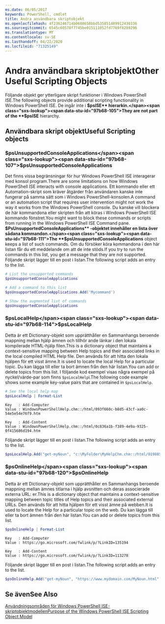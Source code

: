 ```yaml
---
ms.date: 06/05/2017
keywords: PowerShell, cmdlet
title: Andra användbara skriptobjekt
ms.openlocfilehash: 4f236246714b0608658bbd535851489912430336
ms.sourcegitcommit: 6545c60578f7745be015111052fd7769f8289296
ms.translationtype: MT
ms.contentlocale: sv-SE
ms.lasthandoff: 04/22/2020
ms.locfileid: "71325149"
---
```

# <a name="other-useful-scripting-objects"></a><span data-ttu-id="97b68-103">Andra användbara skriptobjekt</span><span class="sxs-lookup"><span data-stu-id="97b68-103">Other Useful Scripting Objects</span></span>

<span data-ttu-id="97b68-104">Följande objekt ger ytterligare skript funktioner i Windows PowerShell ISE.</span><span class="sxs-lookup"><span data-stu-id="97b68-104">The following objects provide additional scripting functionality in Windows PowerShell ISE.</span></span> <span data-ttu-id="97b68-105">De ingår inte i **$psISE** hierarkin.</span><span class="sxs-lookup"><span data-stu-id="97b68-105">They are not part of the **$psISE** hierarchy.</span></span>

## <a name="useful-scripting-objects"></a><span data-ttu-id="97b68-106">Användbara skript objekt</span><span class="sxs-lookup"><span data-stu-id="97b68-106">Useful Scripting objects</span></span>

### <a name="psunsupportedconsoleapplications"></a><span data-ttu-id="97b68-107">$psUnsupportedConsoleApplications</span><span class="sxs-lookup"><span data-stu-id="97b68-107">$psUnsupportedConsoleApplications</span></span>

<span data-ttu-id="97b68-108">Det finns vissa begränsningar för hur Windows PowerShell ISE interagerar med konsol program.</span><span class="sxs-lookup"><span data-stu-id="97b68-108">There are some limitations on how Windows PowerShell ISE interacts with console applications.</span></span> <span data-ttu-id="97b68-109">Ett kommando eller ett Automation-skript som kräver åtgärder från användaren kanske inte fungerar på samma sätt som i Windows PowerShell-konsolen.</span><span class="sxs-lookup"><span data-stu-id="97b68-109">A command or an automation script that requires user intervention might not work the way it works from the Windows PowerShell console.</span></span> <span data-ttu-id="97b68-110">Du kanske vill blockera de här kommandona eller skripten från att köras i Windows PowerShell ISE kommando fönstret.</span><span class="sxs-lookup"><span data-stu-id="97b68-110">You might want to block these commands or scripts from running in the Windows PowerShell ISE Command pane.</span></span> <span data-ttu-id="97b68-111">**$PsUnsupportedConsoleApplications** -objektet innehåller en lista över sådana kommandon.</span><span class="sxs-lookup"><span data-stu-id="97b68-111">The **$psUnsupportedConsoleApplications** object keeps a list of such commands.</span></span> <span data-ttu-id="97b68-112">Om du försöker köra kommandona i den här listan får du ett meddelande om att de inte stöds.</span><span class="sxs-lookup"><span data-stu-id="97b68-112">If you try to run the commands in this list, you get a message that they are not supported.</span></span> <span data-ttu-id="97b68-113">Följande skript lägger till en post i listan.</span><span class="sxs-lookup"><span data-stu-id="97b68-113">The following script adds an entry to the list.</span></span>

```powershell
# List the unsupported commands
$psUnsupportedConsoleApplications

# Add a command to this list
$psUnsupportedConsoleApplications.Add('Mycommand')

# Show the augmented list of commands
$psUnsupportedConsoleApplications
```

### <a name="pslocalhelp"></a><span data-ttu-id="97b68-114">$psLocalHelp</span><span class="sxs-lookup"><span data-stu-id="97b68-114">$psLocalHelp</span></span>

<span data-ttu-id="97b68-115">Detta är ett Dictionary-objekt som upprätthåller en Sammanhangs beroende mappning mellan hjälp ämnen och tillhör ande länkar i den lokala kompilerade HTML-hjälp filen.</span><span class="sxs-lookup"><span data-stu-id="97b68-115">This is a dictionary object that maintains a context-sensitive mapping between Help topics and their associated links in the local compiled HTML Help file.</span></span> <span data-ttu-id="97b68-116">Den används för att hitta den lokala hjälpen för ett visst ämne.</span><span class="sxs-lookup"><span data-stu-id="97b68-116">It is used to locate the local Help for a particular topic.</span></span> <span data-ttu-id="97b68-117">Du kan lägga till eller ta bort ämnen från den här listan.</span><span class="sxs-lookup"><span data-stu-id="97b68-117">You can add or delete topics from this list.</span></span> <span data-ttu-id="97b68-118">I följande kod exempel visas några exempel på nyckel/värde-par som finns `$psLocalHelp`i.</span><span class="sxs-lookup"><span data-stu-id="97b68-118">The following code example shows some example key-value pairs that are contained in `$psLocalHelp`.</span></span>

```powershell
# See the local help map
$psLocalHelp | Format-List
```

```output
Key   : Add-Computer
Value : WindowsPowerShellHelp.chm::/html/093f660c-b8d5-43cf-aa0c-54e5e54e76f9.htm

Key   : Add-Content
Value : WindowsPowerShellHelp.chm::/html/0c836a1b-f389-4e9a-9325-0f415686d194.htm
```

<span data-ttu-id="97b68-119">Följande skript lägger till en post i listan.</span><span class="sxs-lookup"><span data-stu-id="97b68-119">The following script adds an entry to the list.</span></span>

```powershell
$psLocalHelp.Add("get-myNoun", "c:\MyFolder\MyHelpChm.chm::/html/0198854a-1298-57ae-aa0c-87b5e5a84712.htm")
```

### <a name="psonlinehelp"></a><span data-ttu-id="97b68-120">$psOnlineHelp</span><span class="sxs-lookup"><span data-stu-id="97b68-120">$psOnlineHelp</span></span>

<span data-ttu-id="97b68-121">Detta är ett Dictionary-objekt som upprätthåller en Sammanhangs beroende mappning mellan ämnes titlarna i hjälp avsnitten och deras associerade externa URL: er.</span><span class="sxs-lookup"><span data-stu-id="97b68-121">This is a dictionary object that maintains a context-sensitive mapping between topic titles of Help topics and their associated external URLs.</span></span> <span data-ttu-id="97b68-122">Den används för att hitta hjälpen för ett visst ämne på webben.</span><span class="sxs-lookup"><span data-stu-id="97b68-122">It is used to locate the Help for a particular topic on the web.</span></span> <span data-ttu-id="97b68-123">Du kan lägga till eller ta bort ämnen från den här listan.</span><span class="sxs-lookup"><span data-stu-id="97b68-123">You can add or delete topics from this list.</span></span>

```powershell
$psOnlineHelp | Format-List
```

```output
Key   : Add-Computer
Value : https://go.microsoft.com/fwlink/p/?LinkID=135194

Key   : Add-Content
Value : https://go.microsoft.com/fwlink/p/?LinkID=113278
```

<span data-ttu-id="97b68-124">Följande skript lägger till en post i listan.</span><span class="sxs-lookup"><span data-stu-id="97b68-124">The following script adds an entry to the list.</span></span>

```powershell
$psOnlineHelp.Add("get-myNoun", "https://www.mydomain.com/MyNoun.html")
```

## <a name="see-also"></a><span data-ttu-id="97b68-125">Se även</span><span class="sxs-lookup"><span data-stu-id="97b68-125">See Also</span></span>

[<span data-ttu-id="97b68-126">Användningsområden för Windows PowerShell ISE-skriptobjektmodellen</span><span class="sxs-lookup"><span data-stu-id="97b68-126">Purpose of the Windows PowerShell ISE Scripting Object Model</span></span>](../components/ise/object-model/Purpose-of-the-Windows-PowerShell-ISE-Scripting-Object-Model.md)
